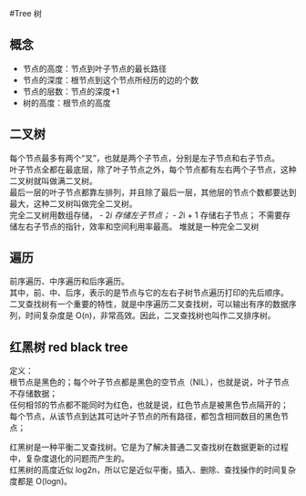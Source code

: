 #Tree
树  
## 概念
* 节点的高度：节点到叶子节点的最长路径  
* 节点的深度：根节点到这个节点所经历的边的个数  
* 节点的层数：节点的深度+1  
* 树的高度：根节点的高度  

## 二叉树
每个节点最多有两个“叉”，也就是两个子节点，分别是左子节点和右子节点。  
叶子节点全都在最底层，除了叶子节点之外，每个节点都有左右两个子节点，这种二叉树就叫做满二叉树。  
最后一层的叶子节点都靠左排列，并且除了最后一层，其他层的节点个数都要达到最大，这种二叉树叫做完全二叉树。  
完全二叉树用数组存储， - 2*i 存储左子节点； - 2*i + 1 存储右子节点； 不需要存储左右子节点的指针，效率和空间利用率最高。 堆就是一种完全二叉树  

## 遍历
前序遍历、中序遍历和后序遍历。  
其中，前、中、后序，表示的是节点与它的左右子树节点遍历打印的先后顺序。  
二叉查找树有一个重要的特性，就是中序遍历二叉查找树，可以输出有序的数据序列，时间复杂度是 O(n)，非常高效。因此，二叉查找树也叫作二叉排序树。

## 红黑树 red black tree 
定义：  
根节点是黑色的；每个叶子节点都是黑色的空节点（NIL），也就是说，叶子节点不存储数据；  
任何相邻的节点都不能同时为红色，也就是说，红色节点是被黑色节点隔开的；  
每个节点，从该节点到达其可达叶子节点的所有路径，都包含相同数目的黑色节点；  

红黑树是一种平衡二叉查找树。它是为了解决普通二叉查找树在数据更新的过程中，复杂度退化的问题而产生的。  
红黑树的高度近似 log2n，所以它是近似平衡，插入、删除、查找操作的时间复杂度都是 O(logn)。  